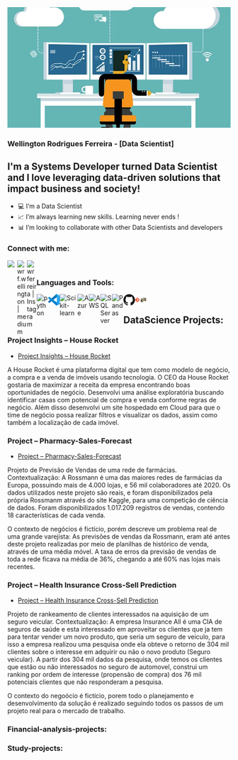 ![estrategia](imagem.png)

### Wellington Rodrigues Ferreira - [Data Scientist]

## I'm a Systems Developer turned Data Scientist and I love leveraging data-driven solutions that impact business and society!

- 💻 I’m a Data Scientist
- 📈 I’m always learning new skills. Learning never ends !
- 📊 I’m looking to collaborate with other Data Scientists and developers 

### Connect with me:

[<img align="left"  width="22px" src="https://cdn.jsdelivr.net/npm/simple-icons@3.4.0/icons/linkedin.svg" />](https://www.linkedin.com/in/wellington-rodrigues-09b852111/)

[<img align="left" alt="wrf.wellington | medium" width="22px" src="https://cdn.jsdelivr.net/npm/simple-icons@3.4.0/icons/medium.svg" />](https://medium.com/@wrf.wellington)

[<img align="left" alt="wrferreira | Instagram" width="22px" src="https://upload.wikimedia.org/wikipedia/commons/5/58/Instagram-Icon.png" />](https://www.instagram.com/wrferreira/)



<br />

### Languages and Tools:

<img align="left" alt="python" width="26px" src="https://cdn3.iconfinder.com/data/icons/logos-and-brands-adobe/512/267_Python-512.png" />

<img align="left" alt="visual studio code" width="26px" src="https://raw.githubusercontent.com/github/explore/80688e429a7d4ef2fca1e82350fe8e3517d3494d/topics/visual-studio-code/visual-studio-code.png" />

[<img align="left" alt="Scikit-learn" width="40px" src="https://upload.wikimedia.org/wikipedia/commons/0/05/Scikit_learn_logo_small.svg" />](https://scikit-learn.org/stable/)

<img align="left" alt="Azure" width="26px" src="https://www.parkmycloud.com/wp-content/uploads/2018/02/Azure_.png" />

<img align="left" alt="AWS" width="26px" src="https://cdn.jsdelivr.net/npm/simple-icons@3.4.0/icons/amazonaws.svg" />

<img align="left" alt="SQLServer" width="26px" src="https://img.icons8.com/color/2x/microsoft-sql-server.png" />

<img align="left" alt="Pandas" width="26px" src="https://cdn.jsdelivr.net/npm/simple-icons@3.4.0/icons/pandas.svg" />

<img align="left" alt="GitHub" width="26px" src="https://raw.githubusercontent.com/github/explore/78df643247d429f6cc873026c0622819ad797942/topics/github/github.png" />

<img align="left" alt="Git" width="26px" src="https://raw.githubusercontent.com/github/explore/80688e429a7d4ef2fca1e82350fe8e3517d3494d/topics/git/git.png" />

<br />

## DataScience Projects:

### Project Insights – House Rocket
* [Project Insights – House Rocket](https://github.com/wrferreira1003/project_insight_house_rocket)

A House Rocket é uma plataforma digital que tem como modelo de negócio, a compra e a venda de imóveis usando tecnologia. O CEO da House Rocket gostaria de maximizar a receita da empresa encontrando boas oportunidades de negócio.
Desenvolvi uma análise exploratória buscando identificar casas com potencial de compra e venda conforme regras de negócio. Além disso desenvolvi um site hospedado em Cloud para que o time de negócio possa realizar filtros e visualizar os dados, assim como também a localização de cada imóvel.

### Project – Pharmacy-Sales-Forecast
* [Project – Pharmacy-Sales-Forecast](https://github.com/wrferreira1003/Sales_Rossmann)

Projeto de Previsão de Vendas de uma rede de farmácias.
Contextualização: A Rossmann é uma das maiores redes de farmácias da Europa, possuindo mais de 4.000 lojas, e 56 mil colaboradores até 2020.
Os dados utilizados neste projeto são reais, e foram disponibilizados pela própria Rossmanm através do site Kaggle, para uma competição de ciência de dados. Foram disponibilizados 1.017.209 registros de vendas, contendo 18 características de cada venda.

O contexto de negócios é fictício, porém descreve um problema real de uma grande varejista: As previsões de vendas da Rossmann, eram até antes deste projeto realizadas por meio de planilhas de histórico de venda, através de uma média móvel. A taxa de erros da previsão de vendas de toda a rede ficava na média de 36%, chegando a até 60% nas lojas mais recentes.

### Project – Health Insurance Cross-Sell Prediction
* [Project – Health Insurance Cross-Sell Prediction](https://github.com/wrferreira1003/-health-insurance-cross-sell.pa004)

Projeto de rankeamento de clientes interessados na aquisição de um seguro veicular.
Contextualização: A empresa Insurance All é uma CIA de seguros de saúde e esta interessado em aproveitar os clientes que ja tem para tentar vender um novo produto, que seria um seguro de veiculo, para isso a empresa realizou uma pesquisa onde ela obteve o retorno de 304 mil clientes sobre o interesse em adquirir ou não o novo produto (Seguro veicular).
A partir dos 304 mil dados da pesquisa, onde temos os clientes que estão ou não interessados no seguro de automovel, construi um ranking por ordem de interesse (propensão de compra) dos 76 mil potenciais clientes que não responderam a pesquisa.

O contexto do negoócio é fictício, porem todo o planejamento e desenvolvimento da solução é realizado seguindo todos os passos de um projeto real para o mercado de trabalho.

### Financial-analysis-projects:

### Study-projects:

